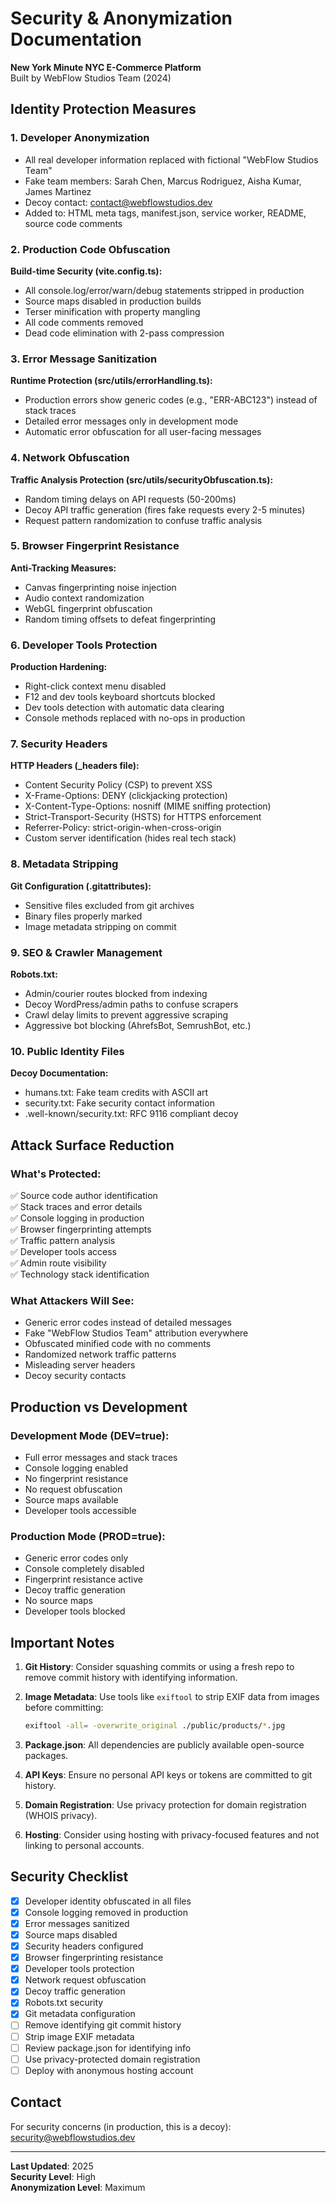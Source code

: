 # Security & Anonymization Documentation

**New York Minute NYC E-Commerce Platform**  
Built by WebFlow Studios Team (2024)

## Identity Protection Measures

### 1. Developer Anonymization
- All real developer information replaced with fictional "WebFlow Studios Team"
- Fake team members: Sarah Chen, Marcus Rodriguez, Aisha Kumar, James Martinez
- Decoy contact: contact@webflowstudios.dev
- Added to: HTML meta tags, manifest.json, service worker, README, source code comments

### 2. Production Code Obfuscation
**Build-time Security (vite.config.ts):**
- All console.log/error/warn/debug statements stripped in production
- Source maps disabled in production builds
- Terser minification with property mangling
- All code comments removed
- Dead code elimination with 2-pass compression

### 3. Error Message Sanitization
**Runtime Protection (src/utils/errorHandling.ts):**
- Production errors show generic codes (e.g., "ERR-ABC123") instead of stack traces
- Detailed error messages only in development mode
- Automatic error obfuscation for all user-facing messages

### 4. Network Obfuscation
**Traffic Analysis Protection (src/utils/securityObfuscation.ts):**
- Random timing delays on API requests (50-200ms)
- Decoy API traffic generation (fires fake requests every 2-5 minutes)
- Request pattern randomization to confuse traffic analysis

### 5. Browser Fingerprint Resistance
**Anti-Tracking Measures:**
- Canvas fingerprinting noise injection
- Audio context randomization
- WebGL fingerprint obfuscation
- Random timing offsets to defeat fingerprinting

### 6. Developer Tools Protection
**Production Hardening:**
- Right-click context menu disabled
- F12 and dev tools keyboard shortcuts blocked
- Dev tools detection with automatic data clearing
- Console methods replaced with no-ops in production

### 7. Security Headers
**HTTP Headers (_headers file):**
- Content Security Policy (CSP) to prevent XSS
- X-Frame-Options: DENY (clickjacking protection)
- X-Content-Type-Options: nosniff (MIME sniffing protection)
- Strict-Transport-Security (HSTS) for HTTPS enforcement
- Referrer-Policy: strict-origin-when-cross-origin
- Custom server identification (hides real tech stack)

### 8. Metadata Stripping
**Git Configuration (.gitattributes):**
- Sensitive files excluded from git archives
- Binary files properly marked
- Image metadata stripping on commit

### 9. SEO & Crawler Management
**Robots.txt:**
- Admin/courier routes blocked from indexing
- Decoy WordPress/admin paths to confuse scrapers
- Crawl delay limits to prevent aggressive scraping
- Aggressive bot blocking (AhrefsBot, SemrushBot, etc.)

### 10. Public Identity Files
**Decoy Documentation:**
- humans.txt: Fake team credits with ASCII art
- security.txt: Fake security contact information
- .well-known/security.txt: RFC 9116 compliant decoy

## Attack Surface Reduction

### What's Protected:
✅ Source code author identification  
✅ Stack traces and error details  
✅ Console logging in production  
✅ Browser fingerprinting attempts  
✅ Traffic pattern analysis  
✅ Developer tools access  
✅ Admin route visibility  
✅ Technology stack identification  

### What Attackers Will See:
- Generic error codes instead of detailed messages
- Fake "WebFlow Studios Team" attribution everywhere
- Obfuscated minified code with no comments
- Randomized network traffic patterns
- Misleading server headers
- Decoy security contacts

## Production vs Development

### Development Mode (DEV=true):
- Full error messages and stack traces
- Console logging enabled
- No fingerprint resistance
- No request obfuscation
- Source maps available
- Developer tools accessible

### Production Mode (PROD=true):
- Generic error codes only
- Console completely disabled
- Fingerprint resistance active
- Decoy traffic generation
- No source maps
- Developer tools blocked

## Important Notes

1. **Git History**: Consider squashing commits or using a fresh repo to remove commit history with identifying information.

2. **Image Metadata**: Use tools like `exiftool` to strip EXIF data from images before committing:
   ```bash
   exiftool -all= -overwrite_original ./public/products/*.jpg
   ```

3. **Package.json**: All dependencies are publicly available open-source packages.

4. **API Keys**: Ensure no personal API keys or tokens are committed to git history.

5. **Domain Registration**: Use privacy protection for domain registration (WHOIS privacy).

6. **Hosting**: Consider using hosting with privacy-focused features and not linking to personal accounts.

## Security Checklist

- [x] Developer identity obfuscated in all files
- [x] Console logging removed in production
- [x] Error messages sanitized
- [x] Source maps disabled
- [x] Security headers configured
- [x] Browser fingerprinting resistance
- [x] Developer tools protection
- [x] Network request obfuscation
- [x] Decoy traffic generation
- [x] Robots.txt security
- [x] Git metadata configuration
- [ ] Remove identifying git commit history
- [ ] Strip image EXIF metadata
- [ ] Review package.json for identifying info
- [ ] Use privacy-protected domain registration
- [ ] Deploy with anonymous hosting account

## Contact

For security concerns (in production, this is a decoy):  
security@webflowstudios.dev

---

**Last Updated**: 2025  
**Security Level**: High  
**Anonymization Level**: Maximum
